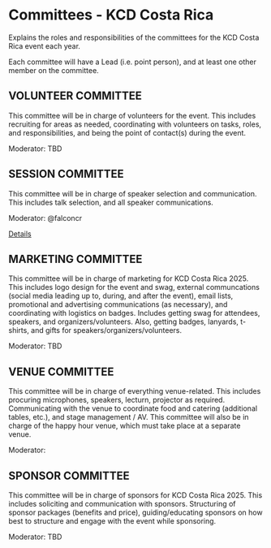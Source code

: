 # Committees - KCD Costa Rica
Explains the roles and responsibilities of the committees for the KCD Costa Rica event each year.

Each committee will have a Lead (i.e. point person), and at least one other member on the committee.

## VOLUNTEER COMMITTEE
This committee will be in charge of volunteers for the event. This includes recruiting for areas as needed, coordinating with volunteers on tasks, roles, and responsibilities, and being the point of contact(s) during the event.

Moderator: TBD

## SESSION COMMITTEE
This committee will be in charge of speaker selection and communication. This includes talk selection, and all speaker communications.

Moderator: @falconcr

[Details](https://github.com/cloudnativecostarica/committees/blob/main/session-committee.md)


## MARKETING COMMITTEE
This committee will be in charge of marketing for KCD Costa Rica 2025. This includes logo design for the event and swag, external communcations (social media leading up to, during, and after the event), email lists, promotional and advertising communications (as necessary), and coordinating with logistics on badges. Includes getting swag for attendees, speakers, and organizers/volunteers. Also, getting badges, lanyards, t-shirts, and gifts for speakers/organizers/volunteers.

Moderator: TBD


## VENUE COMMITTEE
This committee will be in charge of everything venue-related. This includes procuring microphones, speakers, lecturn, projector as required. Communicating with the venue to coordinate food and catering (additional tables, etc.), and stage management / AV. This committee will also be in charge of the happy hour venue, which must take place at a separate venue.

Moderator: 


## SPONSOR COMMITTEE
This committee will be in charge of sponsors for KCD Costa Rica 2025. This includes soliciting and communication with sponsors. Structuring of sponsor packages (benefits and price), guiding/educating sponsors on how best to structure and engage with the event while sponsoring.

Moderator: TBD


